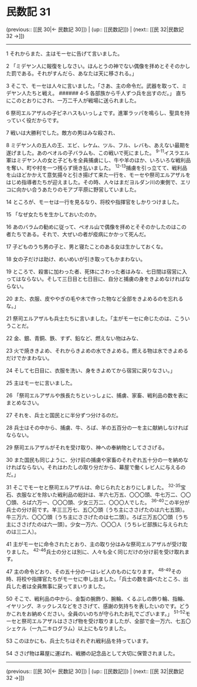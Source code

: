 # 民数記 31

(previous:: [[民 30|← 民数記 30]]) | (up:: [[民数記]]) | (next:: [[民 32|民数記 32 →]])

***




1 
それからまた、主はモーセに告げて言いました。 



2 
「ミデヤン人に報復をしなさい。ほんとうの神でない偶像を拝めとそそのかした罰である。それがすんだら、あなたは天に移される。」 



3 
そこで、モーセは人々に言いました。「さあ、主の命令だ。武器を取って、ミデヤン人たちと戦え。 ###### 4-5 各部族から千人ずつ兵を出すのだ。」 直ちにこのとおりにされ、一万二千人が戦場に送られました。 



6 
祭司エルアザルの子ピネハスもいっしょです。進軍ラッパを鳴らし、聖具を持っていく役だからです。 



7 
戦いは大勝利でした。敵方の男はみな殺され、 



8 
ミデヤン人の五人の王、エビ、レケム、ツル、フル、レバも、あえない最期を遂げました。あのベオルの子バラムも、この戦いで死にました。 <sup class="versenum">9-11</sup>イスラエル軍はミデヤン人の女と子どもを全員捕虜にし、牛や羊のほか、いろいろな戦利品を奪い、町や村を一つ残らず焼き払いました。 <sup class="versenum">12-13</sup>捕虜を引っ立てて、戦利品を山ほどかかえて意気揚々と引き揚げて来た一行を、モーセや祭司エルアザルをはじめ指導者たちが迎えました。その時、人々はまだヨルダン川の東側で、エリコに向かい合うあたりのモアブ平原に野営していました。 



14 
ところが、モーセは一行を見るなり、将校や指揮官をしかりつけました。 



15 
「なぜ女たちを生かしておいたのか。 



16 
あのバラムの勧めに従って、ペオル山で偶像を拝めとそそのかしたのはこの者たちである。それで、大ぜいの者が疫病にかかって死んだ。 



17 
子どものうち男の子と、男と寝たことのある女は生かしておくな。 



18 
女の子だけは助け、めいめいが引き取ってもかまわない。 



19 
ところで、殺害に加わった者、死体にさわった者はみな、七日間は宿営に入ってはならない。そして三日目と七日目に、自分と捕虜の身をきよめなければならない。 



20 
また、衣服、皮ややぎの毛や木で作った物など全部をきよめるのを忘れるな。」 



21 
祭司エルアザルも兵士たちに言いました。「主がモーセに命じたのは、こういうことだ。 



22 
金、銀、青銅、鉄、すず、鉛など、燃えない物はみな、 



23 
火で焼ききよめ、それからきよめの水できよめる。燃える物は水できよめるだけでかまわない。 



24 
そして七日目に、衣服を洗い、身をきよめてから宿営に戻りなさい。」 



25 
主はモーセに言いました。 



26 
「祭司エルアザルや族長たちといっしょに、捕虜、家畜、戦利品の数を表にまとめなさい。 



27 
それを、兵士と国民とに半分ずつ分けるのだ。 



28 
兵士はその中から、捕虜、牛、ろば、羊の五百分の一を主に献納しなければならない。 



29 
祭司エルアザルがそれを受け取り、神への奉納物としてささげる。 



30 
また国民も同じように、分け前の捕虜や家畜のそれぞれ五十分の一を納めなければならない。それはわたしの取り分だから、幕屋で働くレビ人に与えるのだ。」 



31 
そこでモーセと祭司エルアザルは、命じられたとおりにしました。 <sup class="versenum">32-35</sup>宝石、衣服などを除いた戦利品の総計は、羊六七万五、〇〇〇頭、牛七万二、〇〇〇頭、ろば六万一、〇〇〇頭、少女三万二、〇〇〇人でした。 <sup class="versenum">36-40</sup>この半分が兵士の分け前です。羊三三万七、五〇〇頭〔うち主にささげたのは六七五頭〕。牛三万六、〇〇〇頭〔うち主にささげたのは七二頭〕。ろば三万五〇〇頭〔うち主にささげたのは六一頭〕。少女一万六、〇〇〇人〔うちレビ部族に与えられたのは三二人〕。 



41 
主がモーセに命令されたとおり、主の取り分はみな祭司エルアザルが受け取りました。 <sup class="versenum">42-46</sup>兵士の分とは別に、人々も全く同じだけの分け前を受け取れます。 



47 
主の命令どおり、その五十分の一はレビ人のものになります。 <sup class="versenum">48-49</sup>その時、将校や指揮官たちがモーセに申し出ました。「兵士の数を調べたところ、出兵した者は全員無事に戻ってまいりました。 



50 
そこで、戦利品の中から、金製の腕飾り、腕輪、くるぶしの飾り輪、指輪、イヤリング、ネックレスなどをささげて、感謝の気持ちを表したいのです。どうかこれをお納めください。全員のいのちが守られたお礼でございます。」 <sup class="versenum">51-52</sup>モーセと祭司エルアザルはささげ物を受け取りましたが、全部で金一万六、七五〇シェケル（一九二キログラム）以上にもなりました。 



53 
このほかにも、兵士たちはそれぞれ戦利品を持っています。 



54 
ささげ物は幕屋に運ばれ、戦勝の記念品として大切に保管されました。

***

(previous:: [[民 30|← 民数記 30]]) | (up:: [[民数記]]) | (next:: [[民 32|民数記 32 →]])

